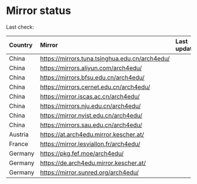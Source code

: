 <script src="./time.js"></script>
# Mirror status
Last check: <script type="text/javascript">localize(1731223117.7210798);</script>

|Country|Mirror|Last update|
|:------|:-----|:----------|
|China|https://mirrors.tuna.tsinghua.edu.cn/arch4edu/|<script type="text/javascript">localize(1730918485);</script>|
|China|https://mirrors.aliyun.com/arch4edu/|<script type="text/javascript">localize(1730918485);</script>|
|China|https://mirrors.bfsu.edu.cn/arch4edu/|<script type="text/javascript">localize(1730918485);</script>|
|China|https://mirrors.cernet.edu.cn/arch4edu/|<script type="text/javascript">localize(1730918485);</script>|
|China|https://mirror.iscas.ac.cn/arch4edu/|<script type="text/javascript">localize(1730918485);</script>|
|China|https://mirrors.nju.edu.cn/arch4edu/|<script type="text/javascript">localize(1730918485);</script>|
|China|https://mirror.nyist.edu.cn/arch4edu/|<script type="text/javascript">localize(1730918485);</script>|
|China|https://mirrors.sau.edu.cn/arch4edu/|<script type="text/javascript">localize(1729319991);</script>|
|Austria|https://at.arch4edu.mirror.kescher.at/|<script type="text/javascript">localize(1730918485);</script>|
|France|https://mirror.lesviallon.fr/arch4edu/|<script type="text/javascript">localize(1730918485);</script>|
|Germany|https://pkg.fef.moe/arch4edu/|<script type="text/javascript">localize(1730918485);</script>|
|Germany|https://de.arch4edu.mirror.kescher.at/|<script type="text/javascript">localize(1730918485);</script>|
|Germany|https://mirror.sunred.org/arch4edu/|<script type="text/javascript">localize(1730918485);</script>|

<script src="./tablefilter/tablefilter.js"></script>
<script src="./table.js"></script>